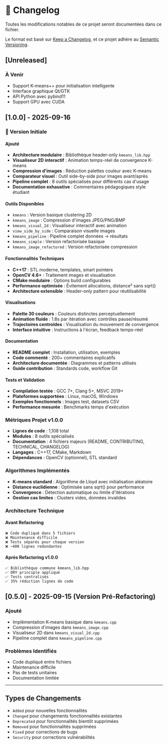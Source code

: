 # 📝 Changelog

Toutes les modifications notables de ce projet seront documentées dans ce fichier.

Le format est basé sur [Keep a Changelog](https://keepachangelog.com/en/1.0.0/),
et ce projet adhère au [Semantic Versioning](https://semver.org/spec/v2.0.0.html).

## [Unreleased]

### À Venir
- Support K-means++ pour initialisation intelligente
- Interface graphique Qt/GTK
- API Python avec pybind11
- Support GPU avec CUDA

## [1.0.0] - 2025-09-16

### 🎉 Version Initiale

#### Ajouté
- **Architecture modulaire** : Bibliothèque header-only `kmeans_lib.hpp`
- **Visualiseur 2D interactif** : Animation temps-réel de convergence K-means
- **Compression d'images** : Réduction palettes couleur avec K-means
- **Comparateur visuel** : Outil side-by-side pour images avant/après
- **Pipeline complet** : 8 outils spécialisés pour différents cas d'usage
- **Documentation exhaustive** : Commentaires pédagogiques style étudiant

#### Outils Disponibles
- `kmeans` : Version basique clustering 2D
- `kmeans_image` : Compression d'images JPEG/PNG/BMP  
- `kmeans_visual_2d` : Visualiseur interactif avec animation
- `view_side_by_side` : Comparaison visuelle images
- `kmeans_pipeline` : Pipeline complet données → résultats
- `kmeans_simple` : Version refactorisée basique
- `kmeans_image_refactored` : Version refactorisée compression

#### Fonctionnalités Techniques
- **C++17** : STL moderne, templates, smart pointers
- **OpenCV 4.6+** : Traitement images et visualisation
- **CMake modulaire** : Options build configurables
- **Performance optimisée** : Évitement allocations, distance² sans sqrt()
- **Architecture extensible** : Header-only pattern pour réutilisabilité

#### Visualisations
- **Palette 30 couleurs** : Couleurs distinctes perceptuellement
- **Animation fluide** : 1.8s par itération avec contrôles pause/résumé
- **Trajectoires centroïdes** : Visualisation du mouvement de convergence
- **Interface intuitive** : Instructions à l'écran, feedback temps-réel

#### Documentation
- **README complet** : Installation, utilisation, exemples
- **Code commenté** : 200+ commentaires explicatifs
- **Architecture documentée** : Diagrammes et patterns utilisés
- **Guide contribution** : Standards code, workflow Git

#### Tests et Validation
- **Compilation testée** : GCC 7+, Clang 5+, MSVC 2019+
- **Plateformes supportées** : Linux, macOS, Windows
- **Exemples fonctionnels** : Images test, datasets CSV
- **Performance mesurée** : Benchmarks temps d'exécution

### Métriques Projet v1.0.0
- **Lignes de code** : 1,108 total
- **Modules** : 8 outils spécialisés  
- **Documentation** : 4 fichiers majeurs (README, CONTRIBUTING, TECHNICAL, CHANGELOG)
- **Langages** : C++17, CMake, Markdown
- **Dépendances** : OpenCV (optionnel), STL standard

### Algorithmes Implémentés
- **K-means standard** : Algorithme de Lloyd avec initialisation aléatoire
- **Distance euclidienne** : Optimisée sans sqrt() pour performance
- **Convergence** : Détection automatique ou limite d'itérations
- **Gestion cas limites** : Clusters vides, données invalides

### Architecture Technique

#### Avant Refactoring
```
❌ Code dupliqué dans 5 fichiers
❌ Maintenance difficile  
❌ Tests séparés pour chaque version
❌ ~400 lignes redondantes
```

#### Après Refactoring v1.0.0
```
✅ Bibliothèque commune kmeans_lib.hpp
✅ DRY principle appliqué
✅ Tests centralisés
✅ 35% réduction lignes de code
```

## [0.5.0] - 2025-09-15 (Version Pré-Refactoring)

### Ajouté
- Implémentation K-means basique dans `kmeans.cpp`
- Compression d'images dans `kmeans_image.cpp`
- Visualiseur 2D dans `kmeans_visual_2d.cpp`
- Pipeline complet dans `kmeans_pipeline.cpp`

### Problèmes Identifiés
- Code dupliqué entre fichiers
- Maintenance difficile
- Pas de tests unitaires
- Documentation limitée

---

## Types de Changements

- `Added` pour nouvelles fonctionnalités
- `Changed` pour changements fonctionnalités existantes  
- `Deprecated` pour fonctionnalités bientôt supprimées
- `Removed` pour fonctionnalités supprimées
- `Fixed` pour corrections de bugs
- `Security` pour corrections vulnérabilités

